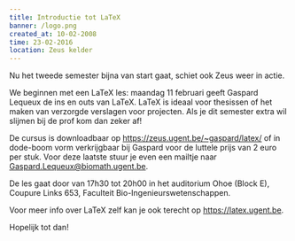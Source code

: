 ```yaml
---
title: Introductie tot LaTeX
banner: /logo.png
created_at: 10-02-2008
time: 23-02-2016
location: Zeus kelder
---
```


Nu het tweede semester bijna van start gaat, schiet ook Zeus weer in actie.

We beginnen met een LaTeX les: maandag 11 februari geeft Gaspard Lequeux de ins en outs van LaTeX. LaTeX is ideaal voor thesissen of het maken van verzorgde verslagen voor projecten. Als je dit semester extra wil slijmen bij de prof kom dan zeker af!

De cursus is downloadbaar op https://zeus.ugent.be/~gaspard/latex/ of in dode-boom vorm verkrijgbaar bij Gaspard voor de luttele prijs van 2 euro per stuk. Voor deze laatste stuur je even een mailtje naar Gaspard.Lequeux@biomath.ugent.be.

De les gaat door van 17h30 tot 20h00 in het auditorium Ohoe (Block E), Coupure Links 653, Faculteit Bio-Ingenieurswetenschappen.

Voor meer info over LaTeX zelf kan je ook terecht op https://latex.ugent.be.

Hopelijk tot dan!